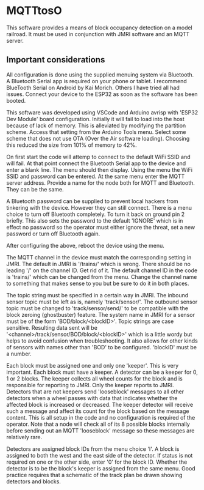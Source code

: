 # MQTTtosO
This software provides a means of block occupancy detection on a model railroad. It must be used in conjunction with JMRI software and an MQTT server.

## Important considerations
All configuration is done using the supplied menuing system via Bluetooth. A Bluetooth Serial app is required on your phone or tablet. I recommend BlueTooth Serial on Android by Kai Morich. Others I have tried all had issues. Connect your device to the ESP32 as soon as the software has been booted.

This software was developed using VSCode and Arduino avrisp with 'ESP32 Dev Module' board configuration. Initially it will fail to load into the host because of lack of memory. This is alleviated by modifying the partition scheme. Access that setting from the Arduino Tools menu. Select some scheme that does not use OTA (Over the Air software loading). Choosing this reduced the size from 101% of memory to 42%.

On first start the code will attemp to connect to the default WiFi SSID and will fail. At that point connect the Bluetooth Serial app to the device and enter a blank line. The menu should then display. Using the menu the WiFi SSID and password can be entered. At the same menu enter the MQTT server address. Provide a name for the node both for MQTT and Bluetooth. They can be the same.

A Bluetooth password can be supplied to prevent local hackers from tinkering with the device. However they can still connect. There is a menu choice to turn off Bluetooth completely. To turn it back on ground pin 2 briefly. This also sets the password to the default 'IGNORE' which is in effect no password so the operator must either ignore the threat, set a new password or turn off Bluetooth again.

After configuring the above, reboot the device using the menu.

The MQTT channel in the device must match the corresponding setting in JMRI. The default in JMRI is '/trains/' which is wrong. There should be no leading '/' on the channel ID. Get rid of it. The default channel ID in the code is 'trains/' which can be changed from the menu. Change the channel name to something that makes sense to you but be sure to do it in both places.

The topic string must be specified in a certain way in JMRI. The inbound sensor topic must be left as is, namely 'track/sensor/'. The outbound sensor topic must be changed to 'track/sensor/send/' to be compatible with the block zeroing (ghostbuster) feature. The system name in JMRI for a sensor must be of the form 'BOD/block/\<blockID\>'. Topic strings are case sensitive. Resulting data sent will be '\<channel\>/track/sensor/BOD/block/\<blockID\>' which is a little wordy but helps to avoid confusion when troubleshooting. It also allows for other kinds of sensors with names other than 'BOD' to be configured. 'blockID' must be a number.

Each block must be assigned one and only one 'keeper'. This is very important. Each block must have a keeper. A detector can be a keeper for 0, 1 or 2 blocks. The keeper collects all wheel counts for the block and is responsible for reporting to JMRI. Only the keeper reports to JMRI. Detectors that are not keepers send 'looseblock' messages to all other detectors when a wheel passes with data that indicates whether the affected block is increased or decreased. The keeper detector will receive such a message and affect its count for the block based on the message content. This is all setup in the code and no configuration is required of the operator. Note that a node will check all of its 8 possible blocks internally before sending out an MQTT 'looseblock' message so these messages are relatively rare.

Detectors are assigned block IDs from the menu choice 'I'. A block is assigned to both the west and the east side of the detector. If status is not required on one or the other side, enter '0' for the block ID. Whether the detector is to be the block's keeper is assigned from the same menu. Good practice requires that a schematic of the track plan be drawn showing detectors and blocks.
